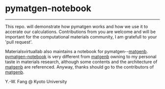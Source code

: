 # pymatgen-notebook

------
This repo. will demonstrate how pymatgen works and how we use it to accerate our calculations. 
Contributions from you are welcome and will be important for the computational materials community,
I am gratefull to your 'pull request'.

Materialsvirtuallab also maintains a notebook for pymatgen--[matgenb](https://github.com/materialsvirtuallab/matgenb).
[pymatgen-notebook](https://github.com/yw-fang/pymatgen-notebook) is very different from
[matgenb](https://github.com/materialsvirtuallab/matgenb) owning to my personal taste in 
materials research, although some contents and the architecture of 
[matgenb](https://github.com/materialsvirtuallab/matgenb) are referenced. Anyway, thanks should go
 to the contributors of [matgenb](https://github.com/materialsvirtuallab/matgenb).

Y.-W. Fang @ Kyoto University

